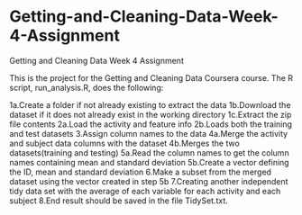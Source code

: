 # Getting-and-Cleaning-Data-Week-4-Assignment
Getting and Cleaning Data Week 4 Assignment

This is the project for the Getting and Cleaning Data Coursera course. The R script, run_analysis.R, does the following:

1a.Create a folder if not already existing to extract the data
1b.Download the dataset if it does not already exist in the working directory
1c.Extract the zip file contents
2a.Load the activity and feature info
2b.Loads both the training and test datasets
3.Assign column names to the data
4a.Merge the activity and subject data columns with the dataset
4b.Merges the two datasets(training and testing)
5a.Read the column names to get the column names containing mean and standard deviation
5b.Create a vector defining the ID, mean and standard deviation
6.Make a subset from the merged dataset using the vector created in step 5b
7.Creating another independent tidy data set with the average of each variable for each activity and each subject
8.End result should be saved in the file TidySet.txt.
